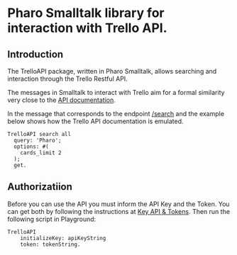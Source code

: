 # Pharo Smalltalk library for interaction with Trello API.

## Introduction

The TrelloAPI package, written in Pharo Smalltalk, allows searching and interaction through the Trello Restful API.

The messages in Smalltalk to interact with Trello aim for a formal similarity very close to the [API documentation](https://developers.trello.com/reference#introduction).

In the message that corresponds to the endpoint [/search](https://developers.trello.com/reference#search-1) and the example below shows how the Trello API documentation is emulated.

```smalltalk
TrelloAPI search all 
  query: 'Pharo';
  options: #(
    cards_limit 2
  );
  get.
```

## Authorizatiion

Before you can use the API you must inform the API Key and the Token.
You can get both by following the instructions at [Key API & Tokens](https://developers.trello.com/reference#api-key-tokens). Then run the following script in Playground:

```smalltalk
TrelloAPI 
	initializeKey: apiKeyString 
	token: tokenString.
```
